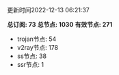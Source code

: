 更新时间2022-12-13 06:21:37

**总订阅: 73**
**总节点: 1030**
**有效节点: 271**
- trojan节点: 54
- v2ray节点: 178
- ss节点: 38
- ssr节点: 1
